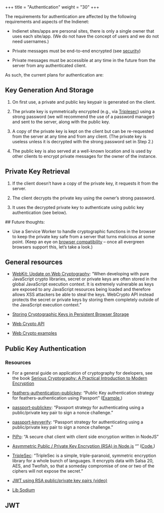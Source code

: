 +++
title = "Authentication"
weight = "30"
+++

The requirements for authentication are affected by the following requirements and aspects of the Indienet:

  * Indienet sites/apps are personal sites, there is only a single owner that uses each site/app. (We do not have the concept of users and we do not need usernames.)

  * Private messages must be end-to-end encrypted (see [security](/engine/security))

  * Private messages must be accessible at any time in the future from the server from any authenticated client.

As such, the current plans for authentication are:

## Key Generation And Storage

  1. On first use, a private and public key keypair is generated on the client.

  2. The private key is symmetrically encrypted (e.g., via [Triplesec]( https://keybase.io/triplesec/)) using a strong password (we will recommend the use of a password manager) and sent to the server, along with the public key.

  3. A copy of the private key is kept on the client but can be re-requested from the server at any time and from any client. (The private key is useless unless it is decrypted with the strong password set in Step 2.)

  4. The public key is also served at a well-known location and is used by other clients to encrypt private messages for the owner of the instance.

## Private Key Retrieval

  1. If the client doesn’t have a copy of the private key, it requests it from the server.

  2. The client decrypts the private key using the owner’s strong password.

  3. It uses the decrypted private key to authenticate using public key authentication (see below).

## Future thoughts:

  * Use a Service Worker to handle cryptographic functions in the browser to keep the private key safe from a server that turns malicious at some point. (Keep an eye on [browser compatibility](https://caniuse.com/#search=service%20worker) – once all evergreen browsers support this, let’s take a look.)

## General resources

  * [WebKit: Update on Web Cryptography](https://webkit.org/blog/7790/update-on-web-cryptography/): “When developing with pure JavaScript crypto libraries, secret or private keys are often stored in the global JavaScript execution context. It is extremely vulnerable as keys are exposed to any JavaScript resources being loaded and therefore allows XSS attackers be able to steal the keys. WebCrypto API instead protects the secret or private keys by storing them completely outside of the JavaScript execution context.”

  * [Storing Cryptographic Keys in Persistent Browser Storage](https://pomcor.com/2017/06/02/keys-in-browser/)

  * [Web Crypto API](https://developer.mozilla.org/en-US/docs/Web/API/Web_Crypto_API)

  * [Web Crypto examples](https://github.com/diafygi/webcrypto-examples)

## Public Key Authentication

### Resources

  * For a general guide on application of cryptography for deelopers, see the book [Serious Cryptography: A Practical Introduction to Modern Encryption](https://nostarch.com/seriouscrypto)

  * [feathers-authentication-publickey](https://github.com/amaurymartiny/feathers-authentication-publickey): “Public Key authentication strategy for feathers-authentication using Passport” ([Example.](https://github.com/amaurymartiny/feathers-authentication-publickey/tree/master/example))

  * [passport-publickey](https://github.com/timfpark/passport-publickey): “Passport strategy for authenticating using a public/private key pair to sign a nonce challenge.”

  * [passport-keyverify](https://github.com/phutchins/passport-keyverify): “Passport strategy for authenticating using a public/private key pair to sign a nonce challenge.”

  * [PiPo](https://github.com/phutchins/pipo): “A secure chat client with client side encryption written in NodeJS”

  * [Asymmetric Public / Private Key Encryption (RSA) in Node.js](https://coolaj86.com/articles/asymmetric-public--private-key-encryption-in-node-js/) “” ([Code.](https://git.daplie.com/coolaj86/examples-rsa-keypairs))

  * [TripleSec](https://keybase.io/triplesec/): “TripleSec is a simple, triple-paranoid, symmetric encryption library for a whole bunch of languages. It encrypts data with Salsa 20, AES, and Twofish, so that a someday compromise of one or two of the ciphers will not expose the secret.”

  * [JWT using RSA public/private key pairs (video)](https://www.youtube.com/watch?v=F0HLIe3kNvM)

  * [Lib Sodium](https://github.com/paixaop/node-sodium)

## JWT
